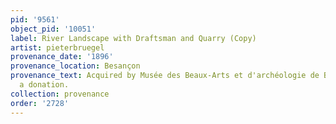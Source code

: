 ```yaml
---
pid: '9561'
object_pid: '10051'
label: River Landscape with Draftsman and Quarry (Copy)
artist: pieterbruegel
provenance_date: '1896'
provenance_location: Besançon
provenance_text: Acquired by Musée des Beaux-Arts et d'archéologie de Besançon as
  a donation.
collection: provenance
order: '2728'
---
```

